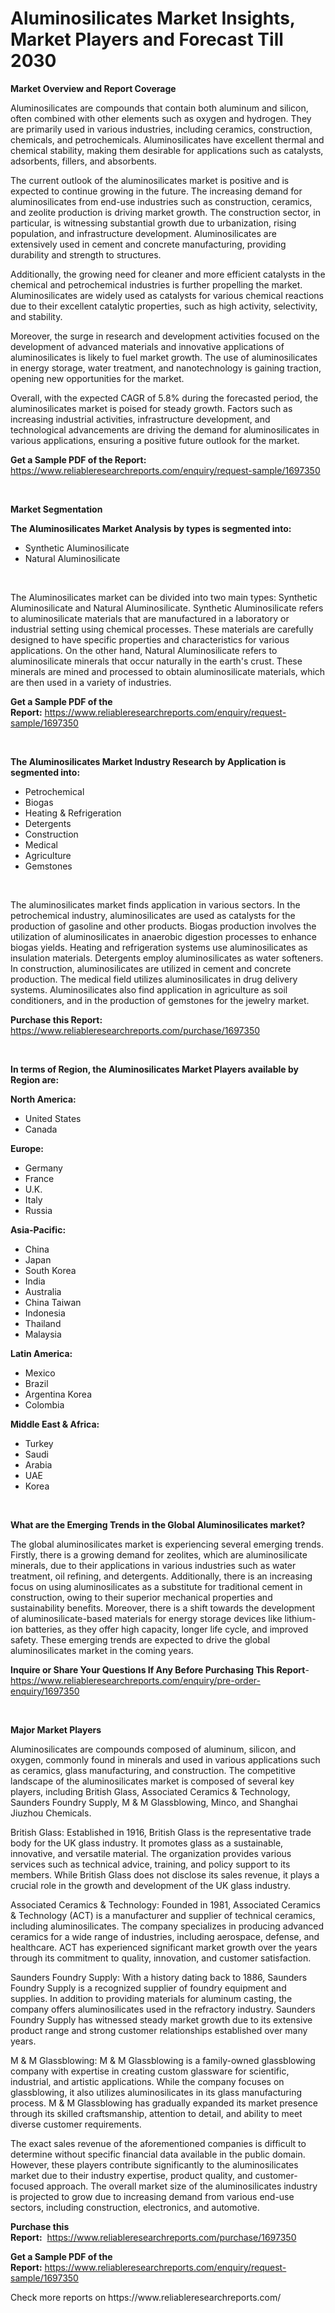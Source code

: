 <p><h1>Aluminosilicates Market Insights, Market Players and Forecast Till 2030</h1></p><p><strong>Market Overview and Report Coverage</strong></p>
<p><p>Aluminosilicates are compounds that contain both aluminum and silicon, often combined with other elements such as oxygen and hydrogen. They are primarily used in various industries, including ceramics, construction, chemicals, and petrochemicals. Aluminosilicates have excellent thermal and chemical stability, making them desirable for applications such as catalysts, adsorbents, fillers, and absorbents.</p><p>The current outlook of the aluminosilicates market is positive and is expected to continue growing in the future. The increasing demand for aluminosilicates from end-use industries such as construction, ceramics, and zeolite production is driving market growth. The construction sector, in particular, is witnessing substantial growth due to urbanization, rising population, and infrastructure development. Aluminosilicates are extensively used in cement and concrete manufacturing, providing durability and strength to structures.</p><p>Additionally, the growing need for cleaner and more efficient catalysts in the chemical and petrochemical industries is further propelling the market. Aluminosilicates are widely used as catalysts for various chemical reactions due to their excellent catalytic properties, such as high activity, selectivity, and stability.</p><p>Moreover, the surge in research and development activities focused on the development of advanced materials and innovative applications of aluminosilicates is likely to fuel market growth. The use of aluminosilicates in energy storage, water treatment, and nanotechnology is gaining traction, opening new opportunities for the market.</p><p>Overall, with the expected CAGR of 5.8% during the forecasted period, the aluminosilicates market is poised for steady growth. Factors such as increasing industrial activities, infrastructure development, and technological advancements are driving the demand for aluminosilicates in various applications, ensuring a positive future outlook for the market.</p></p>
<p><strong>Get a Sample PDF of the Report:</strong> <a href="https://www.reliableresearchreports.com/enquiry/request-sample/1697350">https://www.reliableresearchreports.com/enquiry/request-sample/1697350</a></p>
<p>&nbsp;</p>
<p><strong>Market Segmentation</strong></p>
<p><strong>The Aluminosilicates Market Analysis by types is segmented into:</strong></p>
<p><ul><li>Synthetic Aluminosilicate</li><li>Natural Aluminosilicate</li></ul></p>
<p>&nbsp;</p>
<p><p>The Aluminosilicates market can be divided into two main types: Synthetic Aluminosilicate and Natural Aluminosilicate. Synthetic Aluminosilicate refers to aluminosilicate materials that are manufactured in a laboratory or industrial setting using chemical processes. These materials are carefully designed to have specific properties and characteristics for various applications. On the other hand, Natural Aluminosilicate refers to aluminosilicate minerals that occur naturally in the earth's crust. These minerals are mined and processed to obtain aluminosilicate materials, which are then used in a variety of industries.</p></p>
<p><strong>Get a Sample PDF of the Report:</strong>&nbsp;<a href="https://www.reliableresearchreports.com/enquiry/request-sample/1697350">https://www.reliableresearchreports.com/enquiry/request-sample/1697350</a></p>
<p>&nbsp;</p>
<p><strong>The Aluminosilicates Market Industry Research by Application is segmented into:</strong></p>
<p><ul><li>Petrochemical</li><li>Biogas</li><li>Heating & Refrigeration</li><li>Detergents</li><li>Construction</li><li>Medical</li><li>Agriculture</li><li>Gemstones</li></ul></p>
<p>&nbsp;</p>
<p><p>The aluminosilicates market finds application in various sectors. In the petrochemical industry, aluminosilicates are used as catalysts for the production of gasoline and other products. Biogas production involves the utilization of aluminosilicates in anaerobic digestion processes to enhance biogas yields. Heating and refrigeration systems use aluminosilicates as insulation materials. Detergents employ aluminosilicates as water softeners. In construction, aluminosilicates are utilized in cement and concrete production. The medical field utilizes aluminosilicates in drug delivery systems. Aluminosilicates also find application in agriculture as soil conditioners, and in the production of gemstones for the jewelry market.</p></p>
<p><strong>Purchase this Report:</strong>&nbsp; <a href="https://www.reliableresearchreports.com/purchase/1697350">https://www.reliableresearchreports.com/purchase/1697350</a></p>
<p>&nbsp;</p>
<p><strong>In terms of Region, the Aluminosilicates Market Players available by Region are:</strong></p>
<p>
    <p> <strong> North America: </strong>
        <ul>
            <li>United States</li>
            <li>Canada</li>
        </ul>
        </p> 
    <p> <strong> Europe: </strong>
        <ul>
            <li>Germany</li>
            <li>France</li>
            <li>U.K.</li>
            <li>Italy</li>
            <li>Russia</li>
        </ul>
        </p> 
    <p> <strong> Asia-Pacific: </strong>
        <ul>
            <li>China</li>
            <li>Japan</li>
            <li>South Korea</li>
            <li>India</li>
            <li>Australia</li>
            <li>China Taiwan</li>
            <li>Indonesia</li>
            <li>Thailand</li>
            <li>Malaysia</li>
        </ul>
        </p> 
    <p> <strong> Latin America: </strong>
        <ul>
            <li>Mexico</li>
            <li>Brazil</li>
            <li>Argentina Korea</li>
            <li>Colombia</li>
        </ul>
        </p> 
    <p> <strong> Middle East & Africa: </strong>
        <ul>
            <li>Turkey</li>
            <li>Saudi</li>
            <li>Arabia</li>
            <li>UAE</li>
            <li>Korea</li>
        </ul>
    </p>
    </p>
<p>&nbsp;</p>
<p><strong>What are the Emerging Trends in the Global Aluminosilicates market?</strong></p>
<p><p>The global aluminosilicates market is experiencing several emerging trends. Firstly, there is a growing demand for zeolites, which are aluminosilicate minerals, due to their applications in various industries such as water treatment, oil refining, and detergents. Additionally, there is an increasing focus on using aluminosilicates as a substitute for traditional cement in construction, owing to their superior mechanical properties and sustainability benefits. Moreover, there is a shift towards the development of aluminosilicate-based materials for energy storage devices like lithium-ion batteries, as they offer high capacity, longer life cycle, and improved safety. These emerging trends are expected to drive the global aluminosilicates market in the coming years.</p></p>
<p><strong>Inquire or Share Your Questions If Any Before Purchasing This Report</strong>- <a href="https://www.reliableresearchreports.com/enquiry/pre-order-enquiry/1697350">https://www.reliableresearchreports.com/enquiry/pre-order-enquiry/1697350</a></p>
<p>&nbsp;</p>
<p><strong>Major Market Players</strong></p>
<p><p>Aluminosilicates are compounds composed of aluminum, silicon, and oxygen, commonly found in minerals and used in various applications such as ceramics, glass manufacturing, and construction. The competitive landscape of the aluminosilicates market is composed of several key players, including British Glass, Associated Ceramics & Technology, Saunders Foundry Supply, M & M Glassblowing, Minco, and Shanghai Jiuzhou Chemicals.</p><p>British Glass: Established in 1916, British Glass is the representative trade body for the UK glass industry. It promotes glass as a sustainable, innovative, and versatile material. The organization provides various services such as technical advice, training, and policy support to its members. While British Glass does not disclose its sales revenue, it plays a crucial role in the growth and development of the UK glass industry.</p><p>Associated Ceramics & Technology: Founded in 1981, Associated Ceramics & Technology (ACT) is a manufacturer and supplier of technical ceramics, including aluminosilicates. The company specializes in producing advanced ceramics for a wide range of industries, including aerospace, defense, and healthcare. ACT has experienced significant market growth over the years through its commitment to quality, innovation, and customer satisfaction.</p><p>Saunders Foundry Supply: With a history dating back to 1886, Saunders Foundry Supply is a recognized supplier of foundry equipment and supplies. In addition to providing materials for aluminum casting, the company offers aluminosilicates used in the refractory industry. Saunders Foundry Supply has witnessed steady market growth due to its extensive product range and strong customer relationships established over many years.</p><p>M & M Glassblowing: M & M Glassblowing is a family-owned glassblowing company with expertise in creating custom glassware for scientific, industrial, and artistic applications. While the company focuses on glassblowing, it also utilizes aluminosilicates in its glass manufacturing process. M & M Glassblowing has gradually expanded its market presence through its skilled craftsmanship, attention to detail, and ability to meet diverse customer requirements.</p><p>The exact sales revenue of the aforementioned companies is difficult to determine without specific financial data available in the public domain. However, these players contribute significantly to the aluminosilicates market due to their industry expertise, product quality, and customer-focused approach. The overall market size of the aluminosilicates industry is projected to grow due to increasing demand from various end-use sectors, including construction, electronics, and automotive.</p></p>
<p><strong>Purchase this Report:</strong>&nbsp;&nbsp;<a href="https://www.reliableresearchreports.com/purchase/1697350">https://www.reliableresearchreports.com/purchase/1697350</a></p>
<p></p>
<p><strong>Get a Sample PDF of the Report:</strong>&nbsp;<a href="https://www.reliableresearchreports.com/enquiry/request-sample/1697350">https://www.reliableresearchreports.com/enquiry/request-sample/1697350</a></p>
<p>Check more reports on https://www.reliableresearchreports.com/</p>
